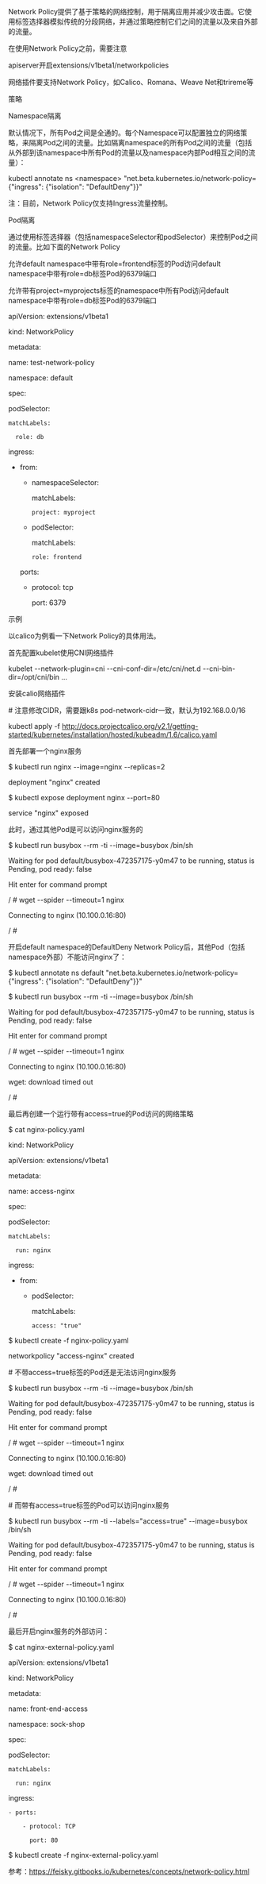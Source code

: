 Network Policy提供了基于策略的网络控制，用于隔离应用并减少攻击面。它使用标签选择器模拟传统的分段网络，并通过策略控制它们之间的流量以及来自外部的流量。



在使用Network Policy之前，需要注意



apiserver开启extensions/v1beta1/networkpolicies

网络插件要支持Network Policy，如Calico、Romana、Weave Net和trireme等

策略

Namespace隔离

默认情况下，所有Pod之间是全通的。每个Namespace可以配置独立的网络策略，来隔离Pod之间的流量。比如隔离namespace的所有Pod之间的流量（包括从外部到该namespace中所有Pod的流量以及namespace内部Pod相互之间的流量）：



kubectl annotate ns &lt;namespace&gt; "net.beta.kubernetes.io/network-policy={\"ingress\": {\"isolation\": \"DefaultDeny\"}}"

注：目前，Network Policy仅支持Ingress流量控制。



Pod隔离

通过使用标签选择器（包括namespaceSelector和podSelector）来控制Pod之间的流量。比如下面的Network Policy



允许default namespace中带有role=frontend标签的Pod访问default namespace中带有role=db标签Pod的6379端口

允许带有project=myprojects标签的namespace中所有Pod访问default namespace中带有role=db标签Pod的6379端口

apiVersion: extensions/v1beta1

kind: NetworkPolicy

metadata:

  name: test-network-policy

  namespace: default

spec:

  podSelector:

    matchLabels:

      role: db

  ingress:

  - from:

    - namespaceSelector:

        matchLabels:

          project: myproject

    - podSelector:

        matchLabels:

          role: frontend

    ports:

    - protocol: tcp

      port: 6379

示例

以calico为例看一下Network Policy的具体用法。



首先配置kubelet使用CNI网络插件



kubelet --network-plugin=cni --cni-conf-dir=/etc/cni/net.d --cni-bin-dir=/opt/cni/bin ...

安装calio网络插件



\# 注意修改CIDR，需要跟k8s pod-network-cidr一致，默认为192.168.0.0/16

kubectl apply -f http://docs.projectcalico.org/v2.1/getting-started/kubernetes/installation/hosted/kubeadm/1.6/calico.yaml

首先部署一个nginx服务



$ kubectl run nginx --image=nginx --replicas=2

deployment "nginx" created

$ kubectl expose deployment nginx --port=80

service "nginx" exposed

此时，通过其他Pod是可以访问nginx服务的



$ kubectl run busybox --rm -ti --image=busybox /bin/sh

Waiting for pod default/busybox-472357175-y0m47 to be running, status is Pending, pod ready: false



Hit enter for command prompt



/ \# wget --spider --timeout=1 nginx

Connecting to nginx \(10.100.0.16:80\)

/ \#

开启default namespace的DefaultDeny Network Policy后，其他Pod（包括namespace外部）不能访问nginx了：



$ kubectl annotate ns default "net.beta.kubernetes.io/network-policy={\"ingress\": {\"isolation\": \"DefaultDeny\"}}"



$ kubectl run busybox --rm -ti --image=busybox /bin/sh

Waiting for pod default/busybox-472357175-y0m47 to be running, status is Pending, pod ready: false



Hit enter for command prompt



/ \# wget --spider --timeout=1 nginx

Connecting to nginx \(10.100.0.16:80\)

wget: download timed out

/ \#

最后再创建一个运行带有access=true的Pod访问的网络策略



$ cat nginx-policy.yaml

kind: NetworkPolicy

apiVersion: extensions/v1beta1

metadata:

  name: access-nginx

spec:

  podSelector:

    matchLabels:

      run: nginx

  ingress:

  - from:

    - podSelector:

        matchLabels:

          access: "true"



$ kubectl create -f nginx-policy.yaml

networkpolicy "access-nginx" created





\# 不带access=true标签的Pod还是无法访问nginx服务

$ kubectl run busybox --rm -ti --image=busybox /bin/sh

Waiting for pod default/busybox-472357175-y0m47 to be running, status is Pending, pod ready: false



Hit enter for command prompt



/ \# wget --spider --timeout=1 nginx 

Connecting to nginx \(10.100.0.16:80\)

wget: download timed out

/ \#





\# 而带有access=true标签的Pod可以访问nginx服务

$ kubectl run busybox --rm -ti --labels="access=true" --image=busybox /bin/sh

Waiting for pod default/busybox-472357175-y0m47 to be running, status is Pending, pod ready: false



Hit enter for command prompt



/ \# wget --spider --timeout=1 nginx

Connecting to nginx \(10.100.0.16:80\)

/ \#

最后开启nginx服务的外部访问：



$ cat nginx-external-policy.yaml

apiVersion: extensions/v1beta1

kind: NetworkPolicy

metadata:

  name: front-end-access

  namespace: sock-shop

spec:

  podSelector:

    matchLabels:

      run: nginx

  ingress:

    - ports:

        - protocol: TCP

          port: 80



$ kubectl create -f nginx-external-policy.yaml

参考：https://feisky.gitbooks.io/kubernetes/concepts/network-policy.html

